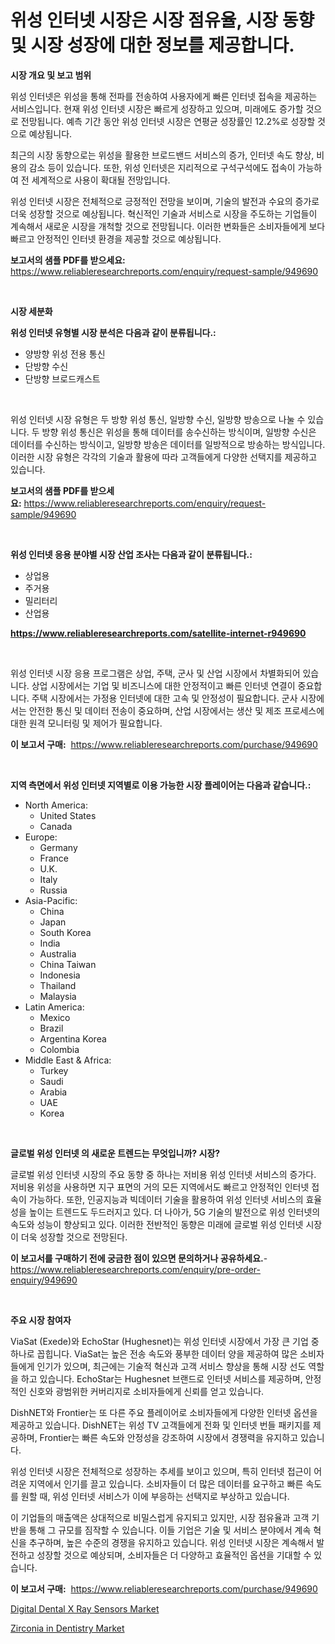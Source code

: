 <p><h1>위성 인터넷 시장은 시장 점유율, 시장 동향 및 시장 성장에 대한 정보를 제공합니다.</h1></p><p><strong>시장 개요 및 보고 범위</strong></p>
<p><p>위성 인터넷은 위성을 통해 전파를 전송하여 사용자에게 빠른 인터넷 접속을 제공하는 서비스입니다. 현재 위성 인터넷 시장은 빠르게 성장하고 있으며, 미래에도 증가할 것으로 전망됩니다. 예측 기간 동안 위성 인터넷 시장은 연평균 성장률인 12.2%로 성장할 것으로 예상됩니다. </p><p>최근의 시장 동향으로는 위성을 활용한 브로드밴드 서비스의 증가, 인터넷 속도 향상, 비용의 감소 등이 있습니다. 또한, 위성 인터넷은 지리적으로 구석구석에도 접속이 가능하여 전 세계적으로 사용이 확대될 전망입니다.</p><p>위성 인터넷 시장은 전체적으로 긍정적인 전망을 보이며, 기술의 발전과 수요의 증가로 더욱 성장할 것으로 예상됩니다. 혁신적인 기술과 서비스로 시장을 주도하는 기업들이 계속해서 새로운 시장을 개척할 것으로 전망됩니다. 이러한 변화들은 소비자들에게 보다 빠르고 안정적인 인터넷 환경을 제공할 것으로 예상됩니다.</p></p>
<p><strong>보고서의 샘플 PDF를 받으세요:</strong> <a href="https://www.reliableresearchreports.com/enquiry/request-sample/949690">https://www.reliableresearchreports.com/enquiry/request-sample/949690</a></p>
<p>&nbsp;</p>
<p><strong>시장 세분화</strong></p>
<p><strong>위성 인터넷 유형별 시장 분석은 다음과 같이 분류됩니다.:</strong></p>
<p><ul><li>양방향 위성 전용 통신</li><li>단방향 수신</li><li>단방향 브로드캐스트</li></ul></p>
<p>&nbsp;</p>
<p><p>위성 인터넷 시장 유형은 두 방향 위성 통신, 일방향 수신, 일방향 방송으로 나눌 수 있습니다. 두 방향 위성 통신은 위성을 통해 데이터를 송수신하는 방식이며, 일방향 수신은 데이터를 수신하는 방식이고, 일방향 방송은 데이터를 일방적으로 방송하는 방식입니다. 이러한 시장 유형은 각각의 기술과 활용에 따라 고객들에게 다양한 선택지를 제공하고 있습니다.</p></p>
<p><strong>보고서의 샘플 PDF를 받으세요:</strong>&nbsp;<a href="https://www.reliableresearchreports.com/enquiry/request-sample/949690">https://www.reliableresearchreports.com/enquiry/request-sample/949690</a></p>
<p>&nbsp;</p>
<p><strong> 위성 인터넷 응용 분야별 시장 산업 조사는 다음과 같이 분류됩니다.:</strong></p>
<p><ul><li>상업용</li><li>주거용</li><li>밀리터리</li><li>산업용</li></ul></p>
<p><strong><a href="https://www.reliableresearchreports.com/satellite-internet-r949690">https://www.reliableresearchreports.com/satellite-internet-r949690</a></strong></p>
<p>&nbsp;</p>
<p><p>위성 인터넷 시장 응용 프로그램은 상업, 주택, 군사 및 산업 시장에서 차별화되어 있습니다. 상업 시장에서는 기업 및 비즈니스에 대한 안정적이고 빠른 인터넷 연결이 중요합니다. 주택 시장에서는 가정용 인터넷에 대한 고속 및 안정성이 필요합니다. 군사 시장에서는 안전한 통신 및 데이터 전송이 중요하며, 산업 시장에서는 생산 및 제조 프로세스에 대한 원격 모니터링 및 제어가 필요합니다.</p></p>
<p><strong>이 보고서 구매:</strong>&nbsp; <a href="https://www.reliableresearchreports.com/purchase/949690">https://www.reliableresearchreports.com/purchase/949690</a></p>
<p>&nbsp;</p>
<p><strong>지역 측면에서 위성 인터넷 지역별로 이용 가능한 시장 플레이어는 다음과 같습니다.:</strong></p>
<p><ul>
    <li>
        North America:
        <ul>
            <li>United States</li>
            <li>Canada</li>
        </ul>
    </li>
    <li>
        Europe:
        <ul>
            <li>Germany</li>
            <li>France</li>
            <li>U.K.</li>
            <li>Italy</li>
            <li>Russia</li>
        </ul>
    </li>
    <li>
        Asia-Pacific:
        <ul>
            <li>China</li>
            <li>Japan</li>
            <li>South Korea</li>
            <li>India</li>
            <li>Australia</li>
            <li>China Taiwan</li>
            <li>Indonesia</li>
            <li>Thailand</li>
            <li>Malaysia</li>
        </ul>
    </li>
    <li>
        Latin America:
        <ul>
            <li>Mexico</li>
            <li>Brazil</li>
            <li>Argentina Korea</li>
            <li>Colombia</li>
        </ul>
    </li>
    <li>
        Middle East & Africa:
        <ul>
            <li>Turkey</li>
            <li>Saudi</li>
            <li>Arabia</li>
            <li>UAE</li>
            <li>Korea</li>
        </ul>
    </li>
    </ul></p>
<p>&nbsp;</p>
<p><strong>글로벌 위성 인터넷 의 새로운 트렌드는 무엇입니까? 시장?</strong></p>
<p><p>글로벌 위성 인터넷 시장의 주요 동향 중 하나는 저비용 위성 인터넷 서비스의 증가다. 저비용 위성을 사용하면 지구 표면의 거의 모든 지역에서도 빠르고 안정적인 인터넷 접속이 가능하다. 또한, 인공지능과 빅데이터 기술을 활용하여 위성 인터넷 서비스의 효율성을 높이는 트렌드도 두드러지고 있다. 더 나아가, 5G 기술의 발전으로 위성 인터넷의 속도와 성능이 향상되고 있다. 이러한 전반적인 동향은 미래에 글로벌 위성 인터넷 시장이 더욱 성장할 것으로 전망된다.</p></p>
<p><strong>이 보고서를 구매하기 전에 궁금한 점이 있으면 문의하거나 공유하세요.</strong>- <a href="https://www.reliableresearchreports.com/enquiry/pre-order-enquiry/949690">https://www.reliableresearchreports.com/enquiry/pre-order-enquiry/949690</a></p>
<p>&nbsp;</p>
<p><strong>주요 시장 참여자</strong></p>
<p><p>ViaSat (Exede)와 EchoStar (Hughesnet)는 위성 인터넷 시장에서 가장 큰 기업 중 하나로 꼽힙니다. ViaSat는 높은 전송 속도와 풍부한 데이터 양을 제공하여 많은 소비자들에게 인기가 있으며, 최근에는 기술적 혁신과 고객 서비스 향상을 통해 시장 선도 역할을 하고 있습니다. EchoStar는 Hughesnet 브랜드로 인터넷 서비스를 제공하며, 안정적인 신호와 광범위한 커버리지로 소비자들에게 신뢰를 얻고 있습니다.</p><p>DishNET와 Frontier는 또 다른 주요 플레이어로 소비자들에게 다양한 인터넷 옵션을 제공하고 있습니다. DishNET는 위성 TV 고객들에게 전화 및 인터넷 번들 패키지를 제공하며, Frontier는 빠른 속도와 안정성을 강조하여 시장에서 경쟁력을 유지하고 있습니다.</p><p>위성 인터넷 시장은 전체적으로 성장하는 추세를 보이고 있으며, 특히 인터넷 접근이 어려운 지역에서 인기를 끌고 있습니다. 소비자들이 더 많은 데이터를 요구하고 빠른 속도를 원할 때, 위성 인터넷 서비스가 이에 부응하는 선택지로 부상하고 있습니다.</p><p>이 기업들의 매출액은 상대적으로 비밀스럽게 유지되고 있지만, 시장 점유율과 고객 기반을 통해 그 규모를 짐작할 수 있습니다. 이들 기업은 기술 및 서비스 분야에서 계속 혁신을 추구하며, 높은 수준의 경쟁을 유지하고 있습니다. 위성 인터넷 시장은 계속해서 발전하고 성장할 것으로 예상되며, 소비자들은 더 다양하고 효율적인 옵션을 기대할 수 있습니다.</p></p>
<p><strong>이 보고서 구매:</strong>&nbsp;&nbsp;<a href="https://www.reliableresearchreports.com/purchase/949690">https://www.reliableresearchreports.com/purchase/949690</a></p>
<p><p><a href="https://github.com/singletonthaxterkelliehr2df/Market-Research-Report-List-2/blob/main/digital-dental-x-ray-sensors-market.md">Digital Dental X Ray Sensors Market</a></p><p><a href="https://github.com/kufem1/Market-Research-Report-List-2/blob/main/zirconia-in-dentistry-market.md">Zirconia in Dentistry Market</a></p></p>